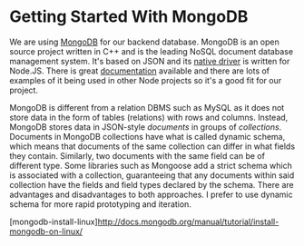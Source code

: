 Getting Started With MongoDB
============================

We are using [MongoDB][mongodb] for our backend database. MongoDB is an open
source project written in C++ and is the leading NoSQL document database
management system. It's based on JSON and its
[native driver][mongodb-native-driver] is written for Node.JS. There is great
[documentation][mongodb-docs] available and there are lots of examples of it
being used in other Node projects so it's a good fit for our project.

MongoDB is different from a relation DBMS such as MySQL as it does not store
data in the form of tables (relations) with rows and columns. Instead, MongoDB
stores data in JSON-style *documents* in groups of *collections*. Documents
in MongoDB collections have what is called dynamic schema, which means that
documents of the same collection can differ in what fields they contain.
Similarly, two documents with the same field can be of different type.
Some libraries such as Mongoose add a strict schema which is associated with
a collection, guaranteeing that any documents within said collection have the
fields and field types declared by the schema. There are advantages and
disadvantages to both approaches. I prefer to use dynamic schema for more
rapid prototyping and iteration.


[mongodb]: mongodb.org
[mongodb-docs]: http://docs.mongodb.org/manual/
[mongodb-native-driver]: http://mongodb.github.io/node-mongodb-native/
[mongodb-drivers]: http://docs.mongodb.org/ecosystem/drivers/downloads/
[mongodb-downloads]: http://www.mongodb.org/downloads
[mongodb-crud-intro]: http://docs.mongodb.org/manual/core/crud-introduction/
[mongodb-read-ops]: http://docs.mongodb.org/manual/core/read-operations/
[mongodb-write-ops]: http://docs.mongodb.org/manual/core/write-operation
[mongodb-insert-documents]: http://docs.mongodb.org/manual/tutorial/insert-documents/
[mongodb-query-documents]: http://docs.mongodb.org/manual/tutorial/query-documents/
[mongodb-modify-documents]: http://docs.mongodb.org/manual/tutorial/modify-documents/
[mongodb-remove-documents]: http://docs.mongodb.org/manual/tutorial/remove-documents/
[mongodb-cursors]: http://docs.mongodb.org/manual/core/cursors/
[mongodb-query-optimization]: http://docs.mongodb.org/manual/core/query-optimization/
[mongodb-write-concern]: http://docs.mongodb.org/manual/core/write-concern/
[mongodb-data-modeling]: http://docs.mongodb.org/manual/data-modeling/
[mongodb-install-windows]: http://docs.mongodb.org/manual/tutorial/install-mongodb-on-windows/
[mongodb-install-osx]: http://docs.mongodb.org/manual/tutorial/install-mongodb-on-os-x/
[mongodb-install-linux]http://docs.mongodb.org/manual/tutorial/install-mongodb-on-linux/

[mongodb-operators]: http://docs.mongodb.org/manual/reference/operator/
[mongodb-query-operators]: http://docs.mongodb.org/manual/reference/operator/nav-query/
[mongodb-update-operators]: http://docs.mongodb.org/manual/reference/operator/nav-update/
[mongodb-aggregation-operators]: http://docs.mongodb.org/manual/reference/aggregation/operators/
[mongodb-meta-query-operators]: http://docs.mongodb.org/manual/reference/operator/nav-meta-query/
